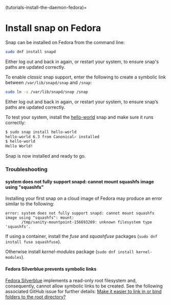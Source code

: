 (tutorials-install-the-daemon-fedora)=
# Install snap on Fedora

Snap can be installed on Fedora from the command line:

```bash
sudo dnf install snapd
```
Either log out and back in again, or restart your system, to ensure snap's paths are updated correctly.

To enable *classic* snap support, enter the following to create a symbolic link between `/var/lib/snapd/snap` and `/snap`:

```bash
sudo ln -s /var/lib/snapd/snap /snap
```

Either log out and back in again, or restart your system, to ensure snap’s paths are updated correctly.

To test your system, install the [hello-world](https://snapcraft.io/hello-world) snap and make sure it runs correctly:

```bash
$ sudo snap install hello-world
hello-world 6.3 from Canonical✓ installed
$ hello-world
Hello World!
```
Snap is now installed and ready to go.

### Troubleshooting

#### system does not fully support snapd: cannot mount squashfs image using "squashfs"

Installing your first snap on a cloud image of Fedora may produce an error similar to the following:

```
error: system does not fully support snapd: cannot mount squashfs image using "squashfs": mount:
       /tmp/sanity-mountpoint-156693269: unknown filesystem type 'squashfs'.
```

If using a container, install the _fuse_ and _squashfuse_ packages (`sudo dnf install fuse squashfuse`).

Otherwise install _kernel-modules_ package (`sudo dnf install kernel-modules`).

#### Fedora Silverblue prevents symbolic links

[Fedora Silverblue](https://silverblue.fedoraproject.org/) implements a read-only root filesystem and, consequently, cannot allow symbolic links to be created. See the following associated GitHub issue for further details: [Make it easier to link in or bind folders to the root directory?](https://github.com/projectatomic/rpm-ostree/issues/1711)


